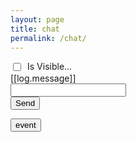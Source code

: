 ```yaml
---
layout: page
title: chat
permalink: /chat/
---
```

<div ng-controller='appCtl'>

<div ng-init="checked=true" class='chat' >
  <label>
    <input type="checkbox" ng-model="checked" style="float:left; margin-right:10px;"> Is Visible...
  </label>
  <div ng-repeat='log in logs'>
    <div class="check-element sample-show-hide" ng-show="checked" style="clear:both;">
      [[log.message]]
    </div>
  </div>
  <div id="chat_bottom">
  </div>
</div>


<form class="form-group">
    <div class="col-md-10">
      <input type="text" class="form-control" ng-model='message' my-Enter="chat_push()">
    </div>
      <button type="button" class="btn btn-default" ng-click='chat_push()'>Send</button>
</form>
  <button type="button" class="btn btn-default" ng-click='chat_pop()'>event</button>
</div>
